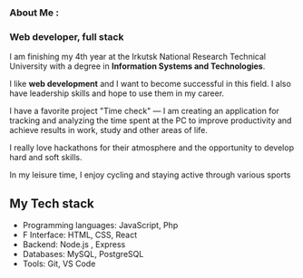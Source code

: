 ### About Me :

### Web developer, full stack

I am finishing my 4th year at the Irkutsk National Research Technical University with a degree in **Information Systems and Technologies**.

I like **web development** and I want to become successful in this field. I also have leadership skills and hope to use them in my career.

I have a favorite project "Time check" — I am creating an application for tracking and analyzing the time spent at the PC to improve productivity and achieve results in work, study and other areas of life.

I really love hackathons for their atmosphere and the opportunity to develop hard and soft skills.

In my leisure time, I enjoy cycling and staying active through various sports


## My Tech stack

- Programming languages: JavaScript, Php
- F Interface: HTML, CSS, React
- Backend: Node.js , Express
- Databases: MySQL, PostgreSQL
- Tools: Git, VS Code


